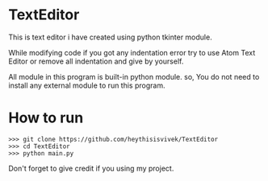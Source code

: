 # TextEditor
This is text editor i have created using python tkinter module.

While modifying code if you got any indentation error try to use Atom Text Editor or remove all indentation and give by yourself.

All module in this program is built-in python module. so, You do not need to install any external module to run this program.

# How to run
```
>>> git clone https://github.com/heythisisvivek/TextEditor
>>> cd TextEditor
>>> python main.py
```

Don't forget to give credit if you using my project.
